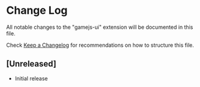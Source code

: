 # Change Log

All notable changes to the "gamejs-ui" extension will be documented in this file.

Check [Keep a Changelog](http://keepachangelog.com/) for recommendations on how to structure this file.

## [Unreleased]

- Initial release